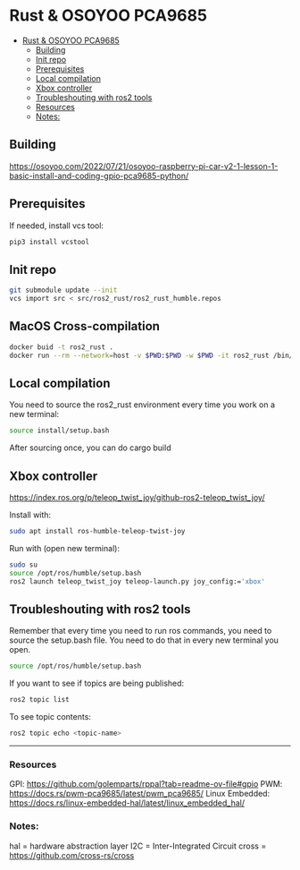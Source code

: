 # Rust & OSOYOO PCA9685

<!--toc:start-->
- [Rust & OSOYOO PCA9685](#rust-osoyoo-pca9685)
    - [Building](#building)
    - [Init repo](#init-repo)
    - [Prerequisites](#prerequisites)
    - [Local compilation](#local-compilation)
    - [Xbox controller](#xbox-controller)
    - [Troubleshouting with ros2 tools](#troubleshouting-with-ros2-tools)
    - [Resources](#resources)
    - [Notes:](#notes)
<!--toc:end-->

## Building
https://osoyoo.com/2022/07/21/osoyoo-raspberry-pi-car-v2-1-lesson-1-basic-install-and-coding-gpio-pca9685-python/

## Prerequisites
If needed, install vcs tool:

```bash
pip3 install vcstool
```

## Init repo

```bash
git submodule update --init
vcs import src < src/ros2_rust/ros2_rust_humble.repos
```

## MacOS Cross-compilation
```bash
docker buid -t ros2_rust .
docker run --rm --network=host -v $PWD:$PWD -w $PWD -it ros2_rust /bin/bash
```

## Local compilation
You need to source the ros2_rust environment every time you work on a new terminal:

```bash
source install/setup.bash
```
After sourcing once, you can do cargo build

## Xbox controller

https://index.ros.org/p/teleop_twist_joy/github-ros2-teleop_twist_joy/

Install with:

```bash
sudo apt install ros-humble-teleop-twist-joy
```

Run with (open new terminal):

```bash
sudo su
source /opt/ros/humble/setup.bash
ros2 launch teleop_twist_joy teleop-launch.py joy_config:='xbox'
```
## Troubleshouting with ros2 tools

Remember that every time you need to run ros commands, you need to source the setup.bash file. You need to do that in every new terminal you open.
```bash
source /opt/ros/humble/setup.bash
```

If you want to see if topics are being published:

```bash
ros2 topic list
```

To see topic contents:

```bash
ros2 topic echo <topic-name>
```
---

### Resources
GPI: https://github.com/golemparts/rppal?tab=readme-ov-file#gpio
PWM: https://docs.rs/pwm-pca9685/latest/pwm_pca9685/
Linux Embedded: https://docs.rs/linux-embedded-hal/latest/linux_embedded_hal/

### Notes:
hal = hardware abstraction layer
I2C = Inter-Integrated Circuit
cross = https://github.com/cross-rs/cross
